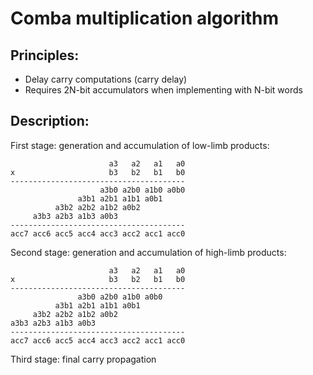 # Comba multiplication algorithm

## Principles:

- Delay carry computations (carry delay)
- Requires 2N-bit accumulators when implementing with N-bit words

## Description:

First stage: generation and accumulation of low-limb products:
```
                      a3   a2   a1   a0
x                     b3   b2   b1   b0
---------------------------------------
                    a3b0 a2b0 a1b0 a0b0
               a3b1 a2b1 a1b1 a0b1
          a3b2 a2b2 a1b2 a0b2
     a3b3 a2b3 a1b3 a0b3
---------------------------------------
acc7 acc6 acc5 acc4 acc3 acc2 acc1 acc0
```

Second stage: generation and accumulation of high-limb products:
```
                      a3   a2   a1   a0
x                     b3   b2   b1   b0
---------------------------------------
               a3b0 a2b0 a1b0 a0b0
          a3b1 a2b1 a1b1 a0b1
     a3b2 a2b2 a1b2 a0b2
a3b3 a2b3 a1b3 a0b3
---------------------------------------
acc7 acc6 acc5 acc4 acc3 acc2 acc1 acc0
```

Third stage: final carry propagation
